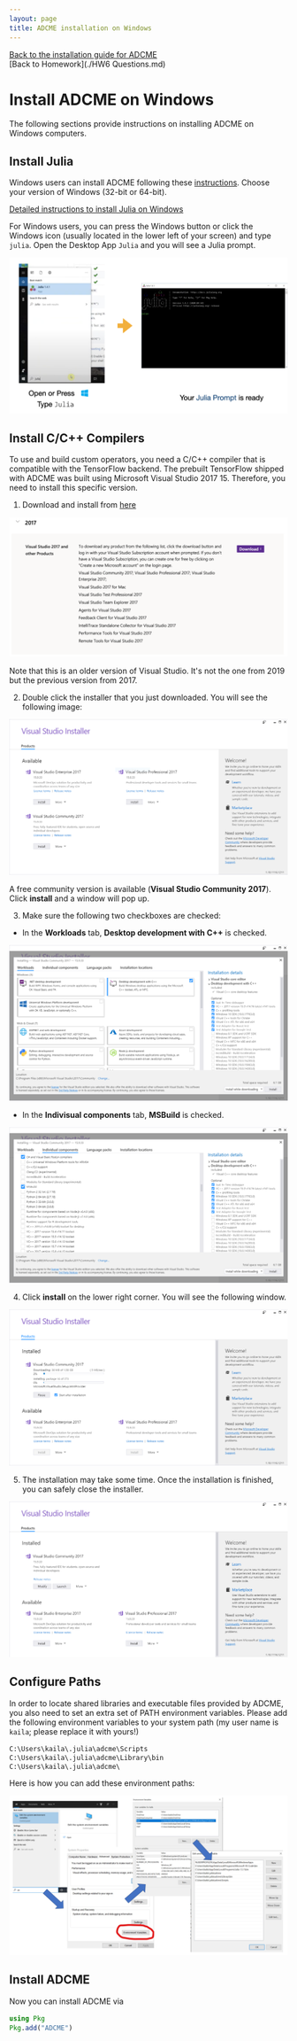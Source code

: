 ```yaml
---
layout: page
title: ADCME installation on Windows
---
```


[Back to the installation guide for ADCME](./ADCME_setup.html#for-windows)<br/>
[Back to Homework](./HW6 Questions.md)

# Install ADCME on Windows

The following sections provide instructions on installing ADCME on Windows computers. 

## Install Julia

Windows users can install ADCME following these [instructions](https://julialang.org/downloads/). Choose your version of Windows (32-bit or 64-bit).

[Detailed instructions to install Julia on Windows](https://julialang.org/downloads/platform/#windows)

For Windows users, you can press the Windows button or click the Windows icon (usually located in the lower left of your screen) and type `julia`. Open the Desktop App `Julia` and you will see a Julia prompt. 

![](https://github.com/ADCMEMarket/ADCMEImages/blob/master/ADCME/windows_julia.png?raw=true)


## Install C/C++ Compilers

To use and build custom operators, you need a C/C++ compiler that is compatible with the TensorFlow backend. The prebuilt TensorFlow shipped with ADCME was built using Microsoft Visual Studio 2017 15. Therefore, you need to install this specific version. 

1. Download and install from [here](https://visualstudio.microsoft.com/vs/older-downloads/)

![](https://github.com/ADCMEMarket/ADCMEImages/blob/master/ADCME/vs2017.png?raw=true)

Note that this is an older version of Visual Studio. It's not the one from 2019 but the previous version from 2017.

2. Double click the installer that you just downloaded. You will see the following image:

![](https://github.com/ADCMEMarket/ADCMEImages/blob/master/ADCME/install1.png?raw=true)

A free community version is available (**Visual Studio Community 2017**). Click **install** and a window will pop up. 

3. Make sure the following two checkboxes are checked:



- In the **Workloads** tab, **Desktop development with C++** is checked.

![](https://github.com/ADCMEMarket/ADCMEImages/blob/master/ADCME/install2.png?raw=true)

- In the **Indivisual components** tab, **MSBuild** is checked.

![](https://github.com/ADCMEMarket/ADCMEImages/blob/master/ADCME/install3.png?raw=true)

4. Click **install** on the lower right corner. You will see the following window. 

![](https://github.com/ADCMEMarket/ADCMEImages/blob/master/ADCME/install4.png?raw=true)

5. The installation may take some time. Once the installation is finished, you can safely close the installer. 

![](https://github.com/ADCMEMarket/ADCMEImages/blob/master/ADCME/install5.png?raw=true)

## Configure Paths

In order to locate shared libraries and executable files provided by ADCME, you also need to set an extra set of PATH environment variables. Please add the following environment variables to your system path (my user name is `kaila`; please replace it with yours!)

```
C:\Users\kaila\.julia\adcme\Scripts
C:\Users\kaila\.julia\adcme\Library\bin
C:\Users\kaila\.julia\adcme\
```

Here is how you can add these environment paths:

![](https://github.com/ADCMEMarket/ADCMEImages/blob/master/ADCME/windows_install.png?raw=true)

## Install ADCME

Now you can install ADCME via 
```julia
using Pkg
Pkg.add("ADCME")
```


